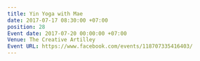 ```yaml
---
title: Yin Yoga with Mae
date: 2017-07-17 08:30:00 +07:00
position: 28
Event date: 2017-07-20 00:00:00 +07:00
Venue: The Creative Artilley
Event URL: https://www.facebook.com/events/118707335416403/
---
```


